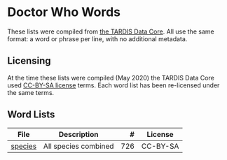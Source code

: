 # Doctor Who Words

These lists were compiled from [the TARDIS Data Core](https://tardis.fandom.com/).
All use the same format: a word or phrase per line, with no additional metadata.

## Licensing

At the time these lists were compiled (May 2020) the TARDIS Data Core used [CC-BY-SA license](https://www.fandom.com/licensing) terms.
Each word list has been re-licensed under the same terms.

## Word Lists

| File | Description | # | License |
| --- | --- | ---: | --- |
| [species](species.txt) | All species combined | 726 | CC-BY-SA |
